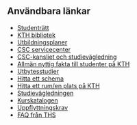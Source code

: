## Användbara länkar

* [Studenträtt](http://www.kth.se/student/studentliv/studentratt)
* [KTH bibliotek](https://www.kth.se/kthb)
* [Utbildningsplaner](http://www.kth.se/student/kurser/program/CDATE)
* [CSC servicecenter](https://intra.csc.kth.se/servicecenter)
* [CSC-kansliet och studievägledning](https://www.kth.se/csc/utbildning/studentservice)
* [Allmän nyttig fakta till studenter på
    KTH](https://www.kth.se/student?programme=d)
* [Utbytesstudier](https://www.kth.se/student/program/utlandsstudier/utbyte?programme=d)
* [Hitta ett schema](http://www.kth.se/schema)
* [Hitta ett rum/en plats på KTH](http://www.kth.se/places)
* [Studievägledningen](http://www.kth.se/student/studievagledning-kontakt)
* [Kurskatalogen](http://www.kth.se/student/kurser/sokkurs)
* [Uppflyttningskrav](https://www.kth.se/social/program/cdate/page/uppflyttning-och-individuell-studieplan/)
* [FAQ från THS](http://ths.kth.se/contact/faq/education-and-studysocial)
